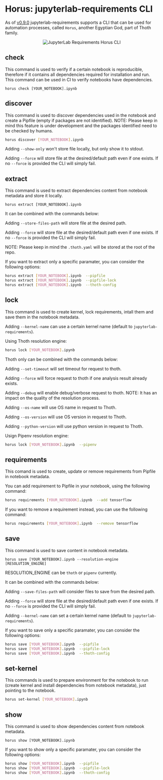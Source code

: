 # Horus: jupyterlab-requirements CLI

As of [v0.9.0](https://youtu.be/fW0YKugL26g) jupyterlab-requirements supports a CLI that can be used for automation processes, called `Horus`, another Egyptian God, part of Thoth family.

<div style="text-align:center">
<img alt="JupyterLab Requirements Horus CLI" src="https://raw.githubusercontent.com/thoth-station/jupyterlab-requirements/master/docs/images/JupyterLabRequirementsExtensionCLI.png">
</div>


## check

This command is used to verify if a certain notebook is reproducible, therefore if it contains all dependencies required for installation and run.
This command can be used in CI to verify notebooks have dependencies.

```
horus check [YOUR_NOTEBOOK].ipynb
```

## discover

This command is used to discover dependencies used in the notebook and create a Pipfile (empty if packages are not identified).
NOTE: Please keep in mind this feature is under development and the packages identified need to be checked by humans.

```bash
horus discover [YOUR_NOTEBOOK].ipynb
```

Adding `--show-only` won't store file locally, but only show it to stdout.

Adding `--force` will store file at the desired/default path even if one exists. If no `--force` is provided the CLI will simply fail.

## extract

This command is used to extract dependencies content from notebook metadata and store it locally.

```
horus extract [YOUR_NOTEBOOK].ipynb
```

It can be combined with the commands below:

Adding `--store-files-path` will store file at the desired path.

Adding `--force` will store file at the desired/default path even if one exists. If no `--force` is provided the CLI will simply fail.

NOTE: Please keep in mind the `.thoth.yaml` will be stored at the root of the repo.

If you want to extract only a specific paramater, you can consider the following options:

```bash
horus extract [YOUR_NOTEBOOK].ipynb  --pipfile
horus extract [YOUR_NOTEBOOK].ipynb  --pipfile-lock
horus extract [YOUR_NOTEBOOK].ipynb  --thoth-config
```

## lock

This command is used to create kernel, lock requirements, intall them and save them in the notebook metadata.

Adding `--kernel-name` can use a certain kernel name (default to `jupyterlab-requirements`).

Using Thoth resolution engine:

```bash
horus lock [YOUR_NOTEBOOK].ipynb
```

Thoth only can be combined with the commands below:

Adding `--set-timeout` will set timeout for request to thoth.

Adding `--force` will force request to thoth if one analysis result already exists.

Adding `--debug` will enable debug/verbose request to thoth. NOTE: It has an impact on the quality of the resolution process.

Adding `--os-name` will use OS name in request to Thoth.

Adding `--os-version` will use OS version in request to Thoth.

Adding `--python-version` will use python version in request to Thoth.

Usign Pipenv resolution engine:

```bash
horus lock [YOUR_NOTEBOOK].ipynb  --pipenv
```

## requirements

This comand is used to create, update or remove requirements from Pipfile in notebook metadata.

You can add requirement to Pipfile in your notebook, using the following command:

```bash
horus requirements [YOUR_NOTEBOOK].ipynb  --add tensorflow
```

If you want to remove a requirement instead, you can use the following command:

```bash
horus requirements [YOUR_NOTEBOOK].ipynb  --remove tensorflow
```

## save

This command is used to save content in notebook metadata.

```
horus save [YOUR_NOTEBOOK].ipynb --resolution-engine [RESOLUTION_ENGINE]
```

RESOLUTION_ENGINE can be `thoth` or `pipenv` currently.

It can be combined with the commands below:

Adding `--save-files-path` will consider files to save from the desired path.

Adding `--force` will store file at the desired/default path even if one exists. If no `--force` is provided the CLI will simply fail.

Adding `--kernel-name` can set a certain kernel name (default to `jupyterlab-requirements`).

If you want to save only a specific paramater, you can consider the following options:

```bash
horus save [YOUR_NOTEBOOK].ipynb  --pipfile
horus save [YOUR_NOTEBOOK].ipynb  --pipfile-lock
horus save [YOUR_NOTEBOOK].ipynb  --thoth-config
```

## set-kernel

This commands is used to prepare environment for the notebook to run (create kernel and install dependencies from notebook metadata), just pointing to the notebook.

```bash
horus set-kernel [YOUR_NOTEBOOK].ipynb
```

## show

This command is used to show dependencies content from notebook metadata.

```
horus show [YOUR_NOTEBOOK].ipynb
```

If you want to show only a specific paramater, you can consider the following options:

```bash
horus show [YOUR_NOTEBOOK].ipynb  --pipfile
horus show [YOUR_NOTEBOOK].ipynb  --pipfile-lock
horus show [YOUR_NOTEBOOK].ipynb  --thoth-config
```
